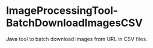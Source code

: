 # ImageProcessingTool-BatchDownloadImagesCSV
 Java tool to batch download images from URL in CSV files.

